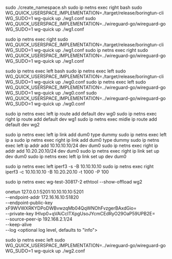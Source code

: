 

sudo ./create_namespace.sh
sudo ip netns exec right bash
sudo WG_QUICK_USERSPACE_IMPLEMENTATION=./target/release/boringtun-cli WG_SUDO=1 wg-quick up  ./wg1.conf
sudo WG_QUICK_USERSPACE_IMPLEMENTATION=../wireguard-go/wireguard-go WG_SUDO=1 wg-quick up  ./wg1.conf

sudo ip netns exec right sudo WG_QUICK_USERSPACE_IMPLEMENTATION=./target/release/boringtun-cli WG_SUDO=1 wg-quick up  ./wg1.conf
sudo ip netns exec right sudo WG_QUICK_USERSPACE_IMPLEMENTATION=../wireguard-go/wireguard-go WG_SUDO=1 wg-quick up  ./wg1.conf



sudo ip netns exec left bash
sudo ip netns exec left sudo  WG_QUICK_USERSPACE_IMPLEMENTATION=./target/release/boringtun-cli WG_SUDO=1 wg-quick up  ./wg0.conf
sudo ip netns exec left sudo  WG_QUICK_USERSPACE_IMPLEMENTATION=../wireguard-go/wireguard-go WG_SUDO=1 wg-quick up  ./wg0.conf
sudo WG_QUICK_USERSPACE_IMPLEMENTATION=../wireguard-go/wireguard-go WG_SUDO=1 wg-quick up  ./wg0.conf

sudo ip netns exec left ip route add default dev wg0
sudo ip netns exec right ip route add default dev wg1
sudo ip netns exec midle ip route add default dev wg2


sudo ip netns exec left  ip link add dum0 type dummy
sudo ip netns exec left ip a
sudo ip netns exec right  ip link add dum0 type dummy
sudo ip netns exec left ip addr add 10.10.10.10/24 dev dum0
sudo ip netns exec right ip addr add 10.20.20.10/24 dev dum0
sudo ip netns exec right ip link set up dev dum0
sudo ip netns exec left ip link set up dev dum0




sudo ip netns exec left iperf3 -s -B 10.10.10.10
sudo ip netns exec right iperf3 -c 10.10.10.10 -B 10.20.20.10 -t 1000 -P 100


sudo ip netns exec wg-test-30817-2 ethtool --show-offload wg2





onetun 127.0.0.1:5201:10.10.10.10:5201     \
--endpoint-addr 172.16.16.10:51820         \
--endpoint-public-key xF9WVWXRKYDPoDWBvwzqMb04QqWNOhFvzgerBAxdGio=    \
--private-key IHlvp0+qVAiCcITXpgUsoJYcmCEdRyO29OaP59UPB2E=                   \
--source-peer-ip 192.168.2.1/24                              \
--keep-alive <optional persistent keep-alive in seconds>              \
--log <optional log level, defaults to "info">






sudo ip netns exec left sudo  WG_QUICK_USERSPACE_IMPLEMENTATION=../wireguard-go/wireguard-go WG_SUDO=1 wg-quick up  ./wg2.conf